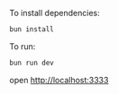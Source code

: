 To install dependencies:

```sh
bun install
```

To run:

```sh
bun run dev
```

open <http://localhost:3333>
